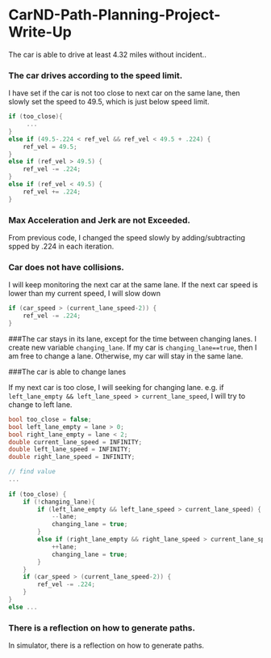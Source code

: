 # CarND-Path-Planning-Project-Write-Up

The car is able to drive at least 4.32 miles without incident..

### The car drives according to the speed limit.

I have set if the car is not too close to next car on the same lane, then 
slowly set the speed to 49.5, which is just below speed limit.

```c++
if (too_close){
     ...
}
else if (49.5-.224 < ref_vel && ref_vel < 49.5 + .224) {
    ref_vel = 49.5;
}
else if (ref_vel > 49.5) {
    ref_vel -= .224;
}
else if (ref_vel < 49.5) {
    ref_vel += .224;
}
```

### Max Acceleration and Jerk are not Exceeded.
From previous code, I changed the speed slowly by adding/subtracting spped
 by .224 in each iteration.

### Car does not have collisions.
I will keep monitoring the next car at the same lane. If the next car speed is 
lower than my current speed, I will slow down

```c++
if (car_speed > (current_lane_speed-2)) {
    ref_vel -= .224;
}
```

###The car stays in its lane, except for the time between changing lanes.
I create new variable `changing_lane`. If my car is `changing_lane==true`, then
I am free to change a lane. Otherwise, my car will stay in the same lane.

###The car is able to change lanes

If my next car is too close, I will seeking for changing lane. e.g. if 
`left_lane_empty && left_lane_speed > current_lane_speed`, I will try to change
to left lane. 

```c++
bool too_close = false;
bool left_lane_empty = lane > 0;
bool right_lane_empty = lane < 2;
double current_lane_speed = INFINITY;
double left_lane_speed = INFINITY;
double right_lane_speed = INFINITY;

// find value
...
    
if (too_close) {
    if (!changing_lane){
        if (left_lane_empty && left_lane_speed > current_lane_speed) {
            --lane;
            changing_lane = true;
        }
        else if (right_lane_empty && right_lane_speed > current_lane_speed) {
            ++lane;
            changing_lane = true;
        }
    }
    if (car_speed > (current_lane_speed-2)) {
        ref_vel -= .224;
    }
}
else ...
```

### There is a reflection on how to generate paths.
In simulator, there is a reflection on how to generate paths.